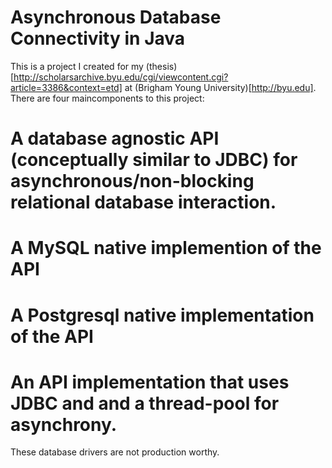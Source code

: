 # Asynchronous Database Connectivity in Java

This is a project I created for my (thesis)[http://scholarsarchive.byu.edu/cgi/viewcontent.cgi?article=3386&context=etd]
at (Brigham Young University)[http://byu.edu]. There are four maincomponents to this project:

# A database agnostic API (conceptually similar to JDBC) for asynchronous/non-blocking relational database interaction.
# A MySQL native implemention of the API
# A Postgresql native implementation of the API
# An API implementation that uses JDBC and and a thread-pool for asynchrony.

These database drivers are not production worthy.
